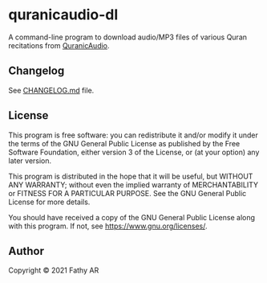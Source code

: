 # quranicaudio-dl

A command-line program to download audio/MP3 files of various Quran recitations from [QuranicAudio](https://quranicaudio.com/).

## Changelog

See [CHANGELOG.md](/CHANGELOG.md) file.

## License

This program is free software: you can redistribute it and/or modify
it under the terms of the GNU General Public License as published by
the Free Software Foundation, either version 3 of the License, or
(at your option) any later version.

This program is distributed in the hope that it will be useful,
but WITHOUT ANY WARRANTY; without even the implied warranty of
MERCHANTABILITY or FITNESS FOR A PARTICULAR PURPOSE.  See the
GNU General Public License for more details.

You should have received a copy of the GNU General Public License
along with this program.  If not, see <https://www.gnu.org/licenses/>.

## Author

Copyright © 2021 Fathy AR

